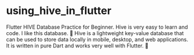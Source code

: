 # using_hive_in_flutter
 Flutter HIVE Database Practice for Beginner. Hive is very easy to learn and code. I like this database. 🙂 Hive is a lightweight key-value database that can be used to store data locally in mobile, desktop, and web applications. It is written in pure Dart and works very well with Flutter. 🙂
